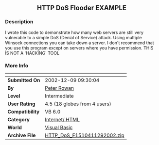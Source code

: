﻿<div align="center">

## HTTP DoS Flooder EXAMPLE


</div>

### Description

I wrote this code to demonstrate how many web servers are still very vulnerable to a simple DoS (Denial of Service) attack. Using multiple Winsock connections you can take down a server. I don't recommend that you use this program except on servers where you have permission. THIS IS NOT A 'HACKING' TOOL
 
### More Info
 


<span>             |<span>
---                |---
**Submitted On**   |2002-12-09 09:30:04
**By**             |[Peter Rowan](https://github.com/Planet-Source-Code/PSCIndex/blob/master/ByAuthor/peter-rowan.md)
**Level**          |Intermediate
**User Rating**    |4.5 (18 globes from 4 users)
**Compatibility**  |VB 6\.0
**Category**       |[Internet/ HTML](https://github.com/Planet-Source-Code/PSCIndex/blob/master/ByCategory/internet-html__1-34.md)
**World**          |[Visual Basic](https://github.com/Planet-Source-Code/PSCIndex/blob/master/ByWorld/visual-basic.md)
**Archive File**   |[HTTP\_DoS\_F1510411292002\.zip](https://github.com/Planet-Source-Code/peter-rowan-http-dos-flooder-example__1-41432/archive/master.zip)








